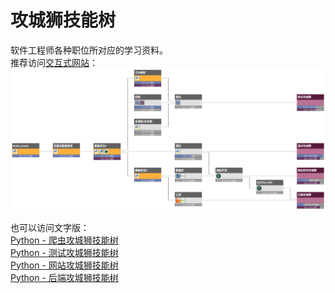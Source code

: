 # 攻城狮技能树

软件工程师各种职位所对应的学习资料。<br />
推荐访问<a href="http://skilltrees.coffee-studio.net/" target="_blank">交互式网站</a>：<br />
<a href="http://skilltrees.coffee-studio.net/" target="_blank">![Python攻城狮技能树](screenshots/python.png)</a>

也可以访问文字版：<br />
[Python - 爬虫攻城狮技能树](技能树/Python攻城狮技能树/爬虫攻城狮技能树.md)<br />
[Python - 测试攻城狮技能树](技能树/Python攻城狮技能树/测试攻城狮技能树.md)<br />
[Python - 网站攻城狮技能树](技能树/Python攻城狮技能树/网站攻城狮技能树.md)<br />
[Python - 后端攻城狮技能树](技能树/Python攻城狮技能树/后端攻城狮技能树.md)<br />
